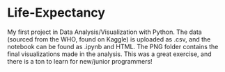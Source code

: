 # Life-Expectancy

My first project in Data Analysis/Visualization with Python. 
The data (sourced from the WHO, found on Kaggle) is uploaded as .csv, and the notebook can be found as .ipynb and HTML. 
The PNG folder contains the final visualizations made in the analysis.
This was a great exercise, and there is a ton to learn for new/junior programmers!
